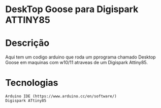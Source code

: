 # DeskTop Goose para Digispark ATTINY85

# Descrição
Aqui tem um codigo arduino que roda um pprograma chamado Desktop Goose em maquinas com w10/11 atraveas de um Digispark Attiny85.

# Tecnologias
	Arduino IDE (https://www.arduino.cc/en/software/)
	Digispark ATtiny85










